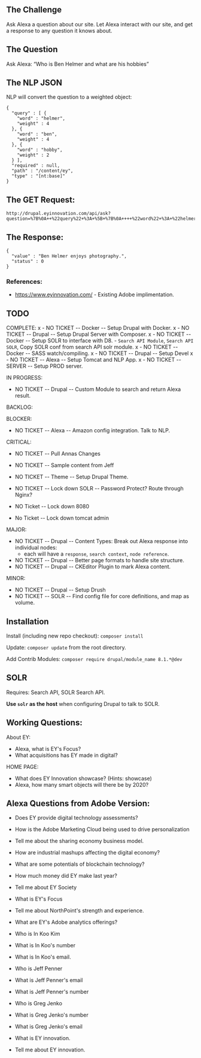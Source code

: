 
## The Challenge

Ask Alexa a question about our site. Let Alexa interact with our site, and get
a response to any question it knows about.


## The Question

Ask Alexa: “Who is Ben Helmer and what are his hobbies”


## The NLP JSON

NLP will convert the question to a weighted object:

```
{
  "query" : [ {
    "word" : "helmer",
    "weight" : 4
  }, {
    "word" : "ben",
    "weight" : 4
  }, {
    "word" : "hobby",
    "weight" : 2
  } ],
  "required" : null,
  "path" : "/content/ey",
  "type" : "[nt:base]"
}
```

## The GET Request:

```
http://drupal.eyinnovation.com/api/ask?question=%7B%0A++%22query%22+%3A+%5B+%7B%0A++++%22word%22+%3A+%22helmer%22%2C%0A++++%22weight%22+%3A+4%0A++%7D%2C+%7B%0A++++%22word%22+%3A+%22ben%22%2C%0A++++%22weight%22+%3A+4%0A++%7D%2C+%7B%0A++++%22word%22+%3A+%22hobby%22%2C%0A++++%22weight%22+%3A+2%0A++%7D+%5D%2C%0A++%22required%22+%3A+null%2C%0A++%22path%22+%3A+%22%2Fcontent%2Fey%22%2C%0A++%22type%22+%3A+%22%5Bnt%3Abase%5D%22%0A%7D
```

## The Response:
```
{
  "value" : "Ben Helmer enjoys photography.",
  "status" : 0
}
```


### References:

 - https://www.eyinnovation.com/ - Existing Adobe implimentation.



## TODO
COMPLETE:
x - NO TICKET -- Docker -- Setup Drupal with Docker.
x - NO TICKET -- Drupal -- Setup Drupal Server with Composer.
x - NO TICKET -- Docker -- Setup SOLR to interface with D8.
    - `Search API Module`, `Search API SOLR`, Copy SOLR conf from search API solr module.
x - NO TICKET -- Docker -- SASS watch/compiling.
x - NO TICKET -- Drupal -- Setup Devel
x - NO TICKET -- Alexa -- Setup Tomcat and NLP App.
x - NO TICKET -- SERVER -- Setup PROD server.

IN PROGRESS:
- NO TICKET -- Drupal -- Custom Module to search and return Alexa result.

BACKLOG:

BLOCKER:
- NO TICKET -- Alexa -- Amazon config integration. Talk to NLP.

CRITICAL:
- NO TICKET -- Pull Annas Changes
- NO TICKET -- Sample content from Jeff
- NO TICKET -- Theme -- Setup Drupal Theme.

- NO TICKET -- Lock down SOLR -- Password Protect? Route through Nginx?
- NO Ticket -- Lock down 8080
- No Ticket -- Lock down tomcat admin

MAJOR:
- NO TICKET -- Drupal -- Content Types: Break out Alexa response into individual nodes:
    - each will have a `response`, `search context`, `node reference`.
- NO TICKET -- Drupal -- Better page formats to handle site structure.
- NO TICKET -- Drupal -- CKEditor Plugin to mark Alexa content.

MINOR:
- NO TICKET -- Drupal -- Setup Drush
- NO TICKET -- SOLR -- Find config file for core definitions, and map as volume.


## Installation

Install (including new repo checkout):
`composer install`

Update:
`composer update` from the root directory.

Add Contrib Modules:
`composer require drupal/module_name 8.1.*@dev`


## SOLR

Requires: Search API, SOLR Search API.

__Use `solr` as the host__ when configuring Drupal to talk to SOLR.


## Working Questions:

About EY:

 - Alexa, what is EY's Focus?
 - What acquisitions has EY made in digital?

HOME PAGE:

 - What does EY Innovation showcase? (Hints: showcase)
 - Alexa, how many smart objects will there be by 2020?


## Alexa Questions from Adobe Version:

- Does EY provide digital technology assessments?
- How is the Adobe Marketing Cloud being used to drive personalization
- Tell me about the sharing economy business model.
- How are industrial mashups affecting the digital economy?
- What are some potentials of blockchain technology?
- How much money did EY make last year?
- Tell me about EY Society
- What is EY's Focus
- Tell me about NorthPoint's strength and experience.
- What are EY's Adobe analytics offerings?


- Who is In Koo Kim
- What is In Koo's number
- What is In Koo's email.
- Who is Jeff Penner
- What is Jeff Penner's email
- What is Jeff Penner's number
- Who is Greg Jenko
- What is Greg Jenko's number
- What is Greg Jenko's email
- What is EY innovation.
- Tell me about EY innovation.